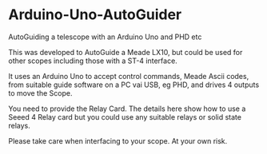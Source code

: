 # Arduino-Uno-AutoGuider

AutoGuiding a telescope with an Arduino Uno and PHD etc

This was developed to AutoGuide a Meade LX10, but could be used for other scopes including those with a ST-4 interface.

It uses an Arduino Uno to accept control commands, Meade Ascii codes, from suitable guide software on a PC vai USB, eg PHD, 
and drives 4 outputs to move the Scope.

You need to provide the Relay Card. The details here show how to use a Seeed 4 Relay card but you could use any suitable relays 
or solid state relays.

Please take care when interfacing to your scope. At your own risk.
